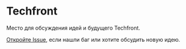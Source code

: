 # Techfront

Место для обсуждения идей и будущего Techfront.

[Откройте Issue](https://github.com/techfront/discuss/issues/new), если нашли баг или хотите обсудить новую идею.
